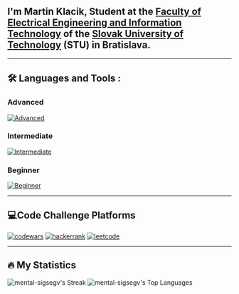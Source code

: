 ## I'm Martin Klacik, Student at the [Faculty of Electrical Engineering and Information Technology](https://www.fei.stuba.sk/) of the [Slovak University of Technology](https://www.stuba.sk/) (STU) in Bratislava.

---

## 🛠️ Languages and Tools :

### Advanced
[![Advanced](https://skillicons.dev/icons?i=c,cpp,css,html,py,java)](https://skillicons.dev)

### Intermediate
[![Intermediate](https://skillicons.dev/icons?i=docker,git,js,laravel,linux,php,unreal,vue,mysql)](https://skillicons.dev)

### Beginner
[![Beginner](https://skillicons.dev/icons?i=bash,blender,cs,kotlin,unity)](https://skillicons.dev)

---

## 💻Code Challenge Platforms

[![codewars](https://img.shields.io/badge/Codewars-B1361E?style=for-the-badge&logo=Codewars&logoColor=white)](https://www.codewars.com/users/_l3moN)
[![hackerrank](https://img.shields.io/badge/-Hackerrank-2EC866?style=for-the-badge&logo=HackerRank&logoColor=white)](https://www.hackerrank.com/l3mon_?hr_r=1)
[![leetcode](https://img.shields.io/badge/-LeetCode-FFA116?style=for-the-badge&logo=LeetCode&logoColor=black)](https://leetcode.com/l3mon_/)

---

## 🔥 My Statistics
![mental-sigsegv's Streak](https://github-readme-streak-stats.herokuapp.com/?user=mental-sigsegv&theme=vue-dark&hide_border=true)
![mental-sigsegv's Top Languages](https://github-readme-stats.vercel.app/api/top-langs/?username=mental-sigsegv&theme=vue-dark&show_icons=true&hide_border=true&layout=compact)
